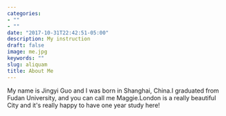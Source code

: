 ```yaml
---
categories:
- ""
- ""
date: "2017-10-31T22:42:51-05:00"
description: My instruction
draft: false
image: me.jpg
keywords: ""
slug: aliquam
title: About Me
---
```

My name is Jingyi Guo and I was born in Shanghai, China.I graduated from Fudan University, and you can call me Maggie.London is a really beautiful City and it's really happy to have one year study here!